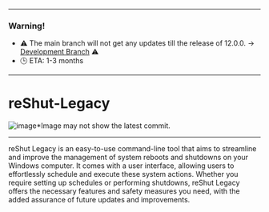 ------------------

### Warning!
- ⚠️ The main branch will not get any updates till the release of 12.0.0. -> [Development Branch](https://github.com/elNino0916/reShut-Legacy/tree/dev) ⚠️
- 🕒 ETA: 1-3 months

--------------------

# reShut-Legacy
![image](https://github.com/elNino0916/reShut-Legacy/assets/84574414/3a6b18b0-00f8-4be1-92bd-35642876d660)*Image may not show the latest commit.

----------------------
reShut Legacy is an easy-to-use command-line tool that aims to streamline and improve the management of system reboots and shutdowns on your Windows computer. It comes with a user interface, allowing users to effortlessly schedule and execute these system actions. Whether you require setting up schedules or performing shutdowns, reShut Legacy offers the necessary features and safety measures you need, with the added assurance of future updates and improvements.
